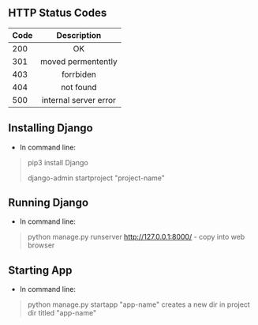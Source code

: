 ## HTTP Status Codes
|   Code   | Description   |
|----------|:-------------:|
| 200      | OK            | 
| 301      |    moved permentently   | 
| 403      | forrbiden |   
| 404      | not found |   
| 500      | internal server error |   

## Installing Django
- In command line:
> pip3 install Django
> 
> django-admin startproject "project-name"

## Running Django
- In command line:
> python manage.py runserver
> http://127.0.0.1:8000/ - copy into web browser

## Starting App
- In command line:
> python manage.py startapp "app-name"
> creates a new dir in project dir titled "app-name"
